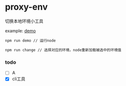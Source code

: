 # proxy-env
切换本地环境小工具

example: [demo](https://github.com/canfoo/proxy-env/blob/master/example/demo.js)

```
npm run demo // 运行node
```

 ```
npm run change // 选择对应的环境，node重新加载被选中的环境值
 ```
 
 
 ### todo
 - [ ] A
 - [x] cli工具
